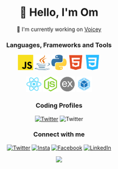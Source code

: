 <h1 align = "center">👋 Hello, I'm Om</h1>
<p align = "center">
 📌 I'm currently working on <a href = "https://github.com/itsomkathe/Voicey">Voicey</a>
</p>
<h3 align = "center">Languages, Frameworks and Tools</h3>
<p align="center"> <img src="./Icons/javascript.svg" alt="javascript" width="40" height="40"/> <img src="./Icons/java.svg" alt="java" width="40" height="40"/> <img src="./Icons/python.svg" alt="python" width="40" height="40"/> <img src="./Icons/html.svg" alt="html5" width="40" height="40"/> <img src="./Icons/css.svg" alt="css3" width="40" height="40"/> 
</p>
<p align = "center">
<img src="./Icons/react.svg" alt="react" width="40" height="40"/> <img src="./Icons/node-js.svg" alt="nodejs" width="40" height="40"/> <img src="./Icons/express.png" alt="express" width="40" height="40"/> <img src="./Icons/webpack.svg" alt="express" width="40" height="40"/>
</p>
<h3 align="center">Coding Profiles</h3><p align = "center">
<a href="https://www.leetcode.com/omkathe26" target="_blank"><img alt="Twitter" src="https://img.shields.io/badge/leetcode-%2312100E.svg?&style=for-the-badge&logo=leetcode" /></a> <ahref="https://auth.geeksforgeeks.org/user/omkathe26" target="_blank"><img alt="Twitter" src="https://img.shields.io/badge/GeeksForGeeks-%2312100E.svg?&style=for-the-badge&logo=geeksforgeeks" /></a>
</p><h3 align="center">Connect with me</h3><p align = "center"><a href="https://twitter.com/itsomkathe" target="_blank"><img alt="Twitter" src="https://img.shields.io/badge/twitter-%2312100E.svg?&style=for-the-badge&logo=twitter" /></a> <a href="https://www.instagram.com/omkatheofficial/?hl=en" target="_blank"><img alt="Insta" src="https://img.shields.io/badge/instagram-%2312100E.svg?&style=for-the-badge&logo=instagram" /></a> <a href="https://www.facebook.com/omisonline/" target="_blank"><img alt="Facebook" src="https://img.shields.io/badge/facebook-%2312100E.svg?&style=for-the-badge&logo=facebook" /></a> <a href="https://twitter.com/HamiltonPharmD" target="_blank"> <a href="https://www.linkedin.com/in/omkathe/" target="_blank"><img alt="LinkedIn" src="https://img.shields.io/badge/linkedin-%2312100E.svg?&style=for-the-badge&logo=linkedin" /></a>
</p>
<p align = "center">
  <img   width="60%" src="https://github-readme-streak-stats.herokuapp.com/?user=itsomkathe&theme=nord&hide_border=true&include_all_commits=true&hide_title=true" />
</p>


<!---
itsomkathe/itsomkathe is a ✨ special ✨ repository because its `README.md` (this file) appears on your GitHub profile.
You can click the Preview link to take a look at your changes.
--->
